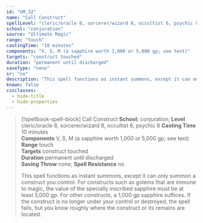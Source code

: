 ```yaml
---
id: "UM_32"
name: "Call Construct"
spellLevel: "cleric/oracle 8, sorcerer/wizard 8, occultist 6, psychic 8"
school: "conjuration"
source: "Ultimate Magic"
range: "touch"
castingTime: "10 minutes"
components: "V, S, M (a sapphire worth 1,000 or 5,000 gp; see text)"
targets: "construct touched"
duration: "permanent until discharged"
saveType: "none"
sr: "no"
description: "This spell functions as instant summons, except it can only summon a construct you control. For constructs such as golems that are immune to magic, the value of the specially inscribed sapphire must be at least 5,000 gp. For other constructs, a 1,000 gp sapphire suffices.  If the construct is no longer under your control or destroyed, the spell fails, but you know roughly where the construct or its remains are located."
known: false
cssclasses:
  - hide-title
  - hide-properties
---
```


> [!spellbook-spell-block] Call Construct
> **School:** conjuration; **Level** cleric/oracle 8, sorcerer/wizard 8, occultist 6, psychic 8
> **Casting Time** 10 minutes  
> **Components** V, S, M (a sapphire worth 1,000 or 5,000 gp; see text)  
> **Range** touch  
> **Targets** construct touched  
> **Duration** permanent until discharged  
> **Saving Throw** none; **Spell Resistance** no
> 
> This spell functions as instant summons, except it can only summon a construct you control. For constructs such as golems that are immune to magic, the value of the specially inscribed sapphire must be at least 5,000 gp. For other constructs, a 1,000 gp sapphire suffices.  If the construct is no longer under your control or destroyed, the spell fails, but you know roughly where the construct or its remains are located.